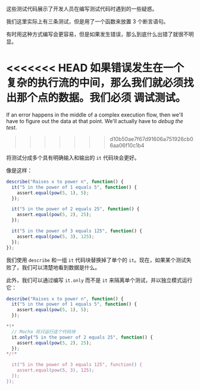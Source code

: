 这些测试代码展示了开发人员在编写测试代码时遇到的一些疑惑。

我们这里实际上有三条测试，但是用了一个函数来放置 3 个断言语句。

有时用这种方式编写会更容易，但是如果发生错误，那么到底什么出错了就很不明显。

<<<<<<< HEAD
如果错误发生在一个复杂的执行流的中间，那么我们就必须找出那个点的数据。我们必须 **调试测试**。
=======
If an error happens in the middle of a complex execution flow, then we'll have to figure out the data at that point. We'll actually have to *debug the test*.
>>>>>>> d10b50ae7f67d91606a751926cb06aa06f10c1b4

将测试分成多个具有明确输入和输出的 `it` 代码块会更好。

像是这样：
```js
describe("Raises x to power n", function() {
  it("5 in the power of 1 equals 5", function() {
    assert.equal(pow(5, 1), 5);
  });

  it("5 in the power of 2 equals 25", function() {
    assert.equal(pow(5, 2), 25);
  });

  it("5 in the power of 3 equals 125", function() {
    assert.equal(pow(5, 3), 125);
  });
});
```

我们使用 `describe` 和一组 `it` 代码块替换掉了单个的 `it`。现在，如果某个测试失败了，我们可以清楚地看到数据是什么。

此外，我们可以通过编写 `it.only` 而不是 `it` 来隔离单个测试，并以独立模式运行它：


```js
describe("Raises x to power n", function() {
  it("5 in the power of 1 equals 5", function() {
    assert.equal(pow(5, 1), 5);
  });

*!*
  // Mocha 将只运行这个代码块
  it.only("5 in the power of 2 equals 25", function() {
    assert.equal(pow(5, 2), 25);
  });
*/!*

  it("5 in the power of 3 equals 125", function() {
    assert.equal(pow(5, 3), 125);
  });
});
```
